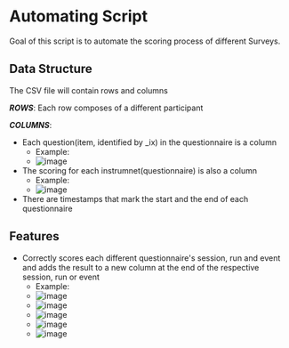
# Automating Script

Goal of this script is to automate the scoring process of different Surveys.

## Data Structure

The CSV file will contain rows and columns

***ROWS***: Each row composes of a different participant 

***COLUMNS***:
 - Each question(item, identified by _ix) in the questionnaire is a column
     - Example:
     - ![image](https://user-images.githubusercontent.com/58539319/121746371-ca8bc580-cad3-11eb-86f8-dc688842ea43.png)
 - The scoring for each instrumnet(questionnaire) is also a column
   - Example:
   - ![image](https://user-images.githubusercontent.com/58539319/121746547-0a52ad00-cad4-11eb-9b3d-5a6dc1e23234.png)
 - There are timestamps that mark the start and the end of each questionnaire
 
 
 
 ## Features
  - Correctly scores each different questionnaire's session, run and event and adds the result to a new column at the end of the respective session, run or event
       - Example:
       - ![image](https://user-images.githubusercontent.com/58539319/121746721-4c7bee80-cad4-11eb-8211-02860be983df.png)
       - ![image](https://user-images.githubusercontent.com/58539319/121747963-2eaf8900-cad6-11eb-8c31-2c848c11f6d4.png)
       - ![image](https://user-images.githubusercontent.com/58539319/121748023-4d158480-cad6-11eb-945d-6a1f9f675e94.png)
       - ![image](https://user-images.githubusercontent.com/58539319/121748330-c3b28200-cad6-11eb-90bc-952ec58daf08.png)
       - ![image](https://user-images.githubusercontent.com/58539319/121748403-dcbb3300-cad6-11eb-8fd0-a3c65b09cfcf.png)
